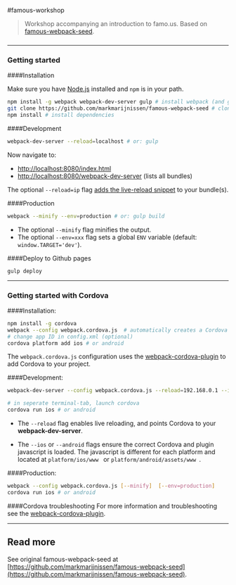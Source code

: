 #famous-workshop
> Workshop accompanying an introduction to famo.us. Based on [famous-webpack-seed](https://github.com/markmarijnissen/famous-webpack-seed).

### 

---

### Getting started

####Installation

Make sure you have [Node.js](http://nodejs.org/) installed and `npm` is in your path.

```bash
npm install -g webpack webpack-dev-server gulp # install webpack (and gulp)
git clone https://github.com/markmarijnissen/famous-webpack-seed # clone this repository
npm install # install dependencies
```

####Development

```bash
webpack-dev-server --reload=localhost # or: gulp
```

Now navigate to:

* [http://localhost:8080/index.html](http://localhost:8080/menu/index.html)
* [http://localhost:8080/webpack-dev-server](http://localhost:8080/webpack-dev-server) (lists all bundles)

The optional `--reload=ip` flag [adds the live-reload snippet](https://github.com/markmarijnissen/webpack-reload-plugin) to your bundle(s).


####Production
```bash
webpack --minify --env=production # or: gulp build
```

* The optional `--minify` flag minifies the output.
* The optional `--env=xxx` flag sets a global `ENV` variable (default: `window.TARGET='dev'`).

####Deploy to Github pages
```
gulp deploy
```

---

### Getting started with Cordova 

####Installation:

```bash
npm install -g cordova
webpack --config webpack.cordova.js  # automatically creates a Cordova config.xml
# change app ID in config.xml (optional)
cordova platform add ios # or android
```

The `webpack.cordova.js` configuration uses the [webpack-cordova-plugin](https://github.com/markmarijnissen/webpack-cordova-plugin) to add Cordova to your project.

####Development:

```bash
webpack-dev-server --config webpack.cordova.js --reload=192.168.0.1 --ios # or --android

# in seperate terminal-tab, launch cordova
cordova run ios # or android
```

* The `--reload` flag enables live reloading, and points Cordova to your **webpack-dev-server**.

* The `--ios` or `--android` flags ensure the correct Cordova and plugin javascript is loaded. The javascript is different for each platform and located at `platform/ios/www ` or `platform/android/assets/www `.

####Production:
```bash
webpack --config webpack.cordova.js [--minify]  [--env=production]
cordova run ios # or android
```

####Cordova troubleshooting
For more information and troubleshooting see the [webpack-cordova-plugin](https://github.com/markmarijnissen/webpack-cordova-plugin).

---

## Read more

See original famous-webpack-seed at [https://github.com/markmarijnissen/famous-webpack-seed](https://github.com/markmarijnissen/famous-webpack-seed).